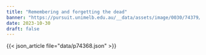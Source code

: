 ```yaml
---
title: "Remembering and forgetting the dead"
banner: "https://pursuit.unimelb.edu.au/__data/assets/image/0030/74379/Remembering-and-forgetting-the-dead-_de5d990b-7411-4729-b8f1-38357c47d1aa.jpg"
date: 2023-10-30
draft: false
---
```


{{< json_article file="data/p74368.json" >}}